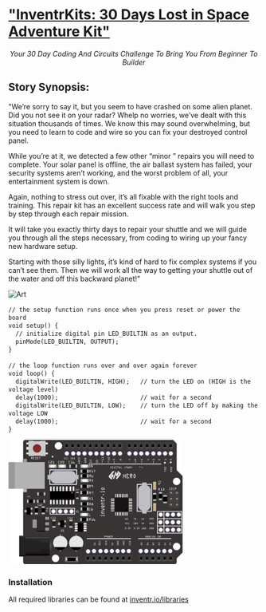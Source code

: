 # ["InventrKits: 30 Days Lost in Space Adventure Kit"](www.inventr.io/sale)

<center><i>Your 30 Day Coding And Circuits Challenge To Bring You From Beginner To Builder</i></center>

## Story Synopsis:

"We’re sorry to say it, but you seem to have crashed on some alien planet. Did you not see it on your radar? Whelp no worries, we’ve dealt with this situation thousands of times. We know this may sound overwhelming, but you need to learn to code and wire so you can fix your destroyed control panel. 

While you’re at it, we detected a few other “minor ” repairs you will need to complete. Your solar panel is offline, the air ballast system has failed, your security systems aren’t working, and the worst problem of all, your entertainment system is down.

Again, nothing to stress out over, it’s all fixable with the right tools and training. This repair kit has an excellent success rate and will walk you step by step through each repair mission.

It will take you exactly thirty days to repair your shuttle and we will guide you through all the steps necessary, from coding to wiring up your fancy new hardware setup.

Starting with those silly lights, it’s kind of hard to fix complex systems if you can’t see them. Then we will work all the way to getting your shuttle out of the water and off this backward planet!"

![Art](https://github.com/inventrdotio/AdventureKit30Days/blob/main/Art/sample.jpg "Art")

```
// the setup function runs once when you press reset or power the board
void setup() {
  // initialize digital pin LED_BUILTIN as an output.
  pinMode(LED_BUILTIN, OUTPUT);
}

// the loop function runs over and over again forever
void loop() {
  digitalWrite(LED_BUILTIN, HIGH);   // turn the LED on (HIGH is the voltage level)
  delay(1000);                       // wait for a second
  digitalWrite(LED_BUILTIN, LOW);    // turn the LED off by making the voltage LOW
  delay(1000);                       // wait for a second
}
```

<img src="HEROBoard.png" width="350">

### Installation
All required libraries can be found at [inventr.io/libraries](https://www.inventr.io/libraries)
